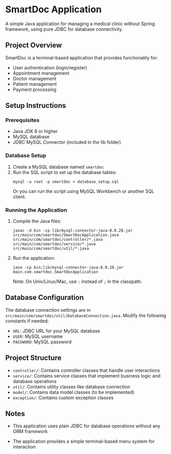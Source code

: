 # SmartDoc Application

A simple Java application for managing a medical clinic without Spring framework, using pure JDBC for database connectivity.

## Project Overview

SmartDoc is a terminal-based application that provides functionality for:
- User authentication (login/register)
- Appointment management
- Doctor management
- Patient management
- Payment processing

## Setup Instructions

### Prerequisites

- Java JDK 8 or higher
- MySQL database
- JDBC MySQL Connector (included in the lib folder)

### Database Setup

1. Create a MySQL database named `smartdoc`
2. Run the SQL script to set up the database tables:
   ```
   mysql -u root -p smartdoc < database_setup.sql
   ```
   Or you can run the script using MySQL Workbench or another SQL client.

### Running the Application

1. Compile the Java files:
   ```
   javac -d bin -cp lib/mysql-connector-java-8.0.28.jar src/main/com/smartdoc/SmartDocApplication.java src/main/com/smartdoc/controller/*.java src/main/com/smartdoc/service/*.java src/main/com/smartdoc/util/*.java
   ```

2. Run the application:
   ```
   java -cp bin;lib/mysql-connector-java-8.0.28.jar main.com.smartdoc.SmartDocApplication
   ```
   Note: On Unix/Linux/Mac, use `:` instead of `;` in the classpath.

## Database Configuration

The database connection settings are in `src/main/com/smartdoc/util/DatabaseConnection.java`. Modify the following constants if needed:

- `URL`: JDBC URL for your MySQL database
- `USER`: MySQL username
- `PASSWORD`: MySQL password

## Project Structure

- `controller/`: Contains controller classes that handle user interactions
- `service/`: Contains service classes that implement business logic and database operations
- `util/`: Contains utility classes like database connection
- `model/`: Contains data model classes (to be implemented)
- `exception/`: Contains custom exception classes

## Notes

- This application uses plain JDBC for database operations without any ORM framework

- The application provides a simple terminal-based menu system for interaction
